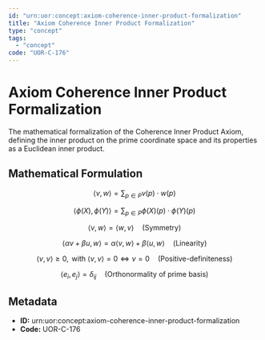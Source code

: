 ```yaml
---
id: "urn:uor:concept:axiom-coherence-inner-product-formalization"
title: "Axiom Coherence Inner Product Formalization"
type: "concept"
tags:
  - "concept"
code: "UOR-C-176"
---
```


# Axiom Coherence Inner Product Formalization

The mathematical formalization of the Coherence Inner Product Axiom, defining the inner product on the prime coordinate space and its properties as a Euclidean inner product.

## Mathematical Formulation

$$
\langle v,w \rangle = \sum_{p \in P} v(p) \cdot w(p)
$$

$$
\langle \phi(X), \phi(Y) \rangle = \sum_{p \in P} \phi(X)(p) \cdot \phi(Y)(p)
$$

$$
\langle v,w \rangle = \langle w,v \rangle \quad \text{(Symmetry)}
$$

$$
\langle \alpha v + \beta u, w \rangle = \alpha \langle v,w \rangle + \beta \langle u,w \rangle \quad \text{(Linearity)}
$$

$$
\langle v,v \rangle \geq 0, \text{ with } \langle v,v \rangle = 0 \iff v = 0 \quad \text{(Positive-definiteness)}
$$

$$
\langle e_i, e_j \rangle = \delta_{ij} \quad \text{(Orthonormality of prime basis)}
$$

## Metadata

- **ID:** urn:uor:concept:axiom-coherence-inner-product-formalization
- **Code:** UOR-C-176
